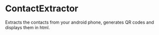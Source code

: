 ContactExtractor
================

Extracts the contacts from your android phone, generates QR codes and displays them in html.
